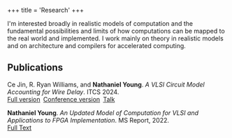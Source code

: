 +++
title = 'Research'
+++

I'm interested broadly in realistic models of computation and the fundamental possibilities and limits of how computations can be mapped to the real world and implemented. I work mainly on theory in realistic models and on architecture and compilers for accelerated computing.

## Publications
Ce Jin, R. Ryan Williams, and **Nathaniel Young**. _A VLSI Circuit Model Accounting for Wire Delay_. ITCS 2024.\
[Full version](https://eccc.weizmann.ac.il/report/2023/186/)&ensp;[Conference version](https://doi.org/10.4230/LIPIcs.ITCS.2024.66)&ensp;[Talk](https://youtu.be/RWfDirkPL5A)


**Nathaniel Young**. _An Updated Model of Computation for VLSI and Applications to FPGA Implementation_. MS Report, 2022.\
[Full Text](https://www2.eecs.berkeley.edu/Pubs/TechRpts/2022/EECS-2022-108.html)


